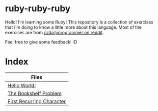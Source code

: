 # ruby-ruby-ruby

Hello! I'm learning some Ruby! This repository is a collection of exercises that i'm doing to know a little more about this language.
Most of the exercises are from [/r/dailyprogrammer on reddit](https://www.reddit.com/r/dailyprogrammer/).

Feel free to give some feedback! :D

# Index

Files |
------------ |
[Hello World!](https://github.com/LimaEduardo/ruby-ruby-ruby/tree/master/HelloWorld) |
[The Bookshelf Problem](https://github.com/LimaEduardo/ruby-ruby-ruby/tree/master/BookshelfProblem) |
[First Recurring Character](https://github.com/LimaEduardo/ruby-ruby-ruby/tree/master/FirstRecurringCharacter) |
